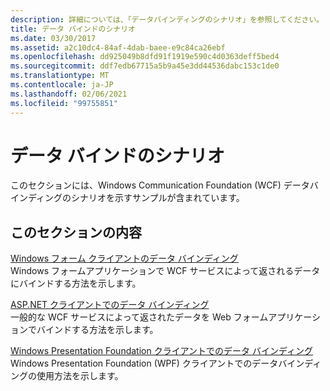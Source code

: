 ```yaml
---
description: 詳細については、「データバインディングのシナリオ」を参照してください。
title: データ バインドのシナリオ
ms.date: 03/30/2017
ms.assetid: a2c10dc4-84af-4dab-baee-e9c84ca26ebf
ms.openlocfilehash: dd925049b8dfd91f1919e590c4d0363deff5bed4
ms.sourcegitcommit: ddf7edb67715a5b9a45e3dd44536dabc153c1de0
ms.translationtype: MT
ms.contentlocale: ja-JP
ms.lasthandoff: 02/06/2021
ms.locfileid: "99755851"
---
```

# <a name="data-binding-scenarios"></a>データ バインドのシナリオ

このセクションには、Windows Communication Foundation (WCF) データバインディングのシナリオを示すサンプルが含まれています。  
  
## <a name="in-this-section"></a>このセクションの内容  

 [Windows フォーム クライアントのデータ バインディング](data-binding-in-a-windows-forms-client.md)  
 Windows フォームアプリケーションで WCF サービスによって返されるデータにバインドする方法を示します。  
  
 [ASP.NET クライアントでのデータ バインディング](data-binding-in-an-aspnet-client.md)  
 一般的な WCF サービスによって返されたデータを Web フォームアプリケーションでバインドする方法を示します。  
  
 [Windows Presentation Foundation クライアントでのデータ バインディング](data-binding-in-a-wpf-client.md)  
 Windows Presentation Foundation (WPF) クライアントでのデータバインディングの使用方法を示します。
